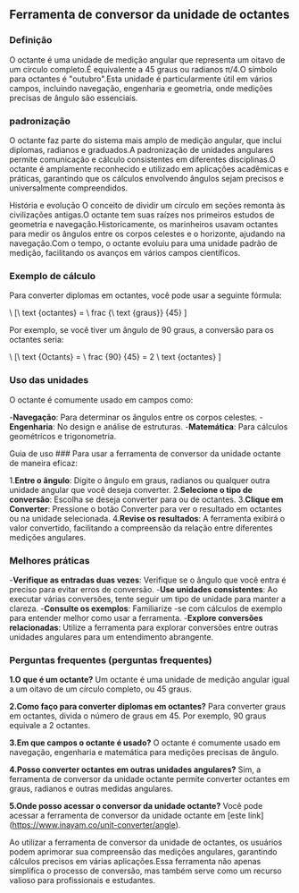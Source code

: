 ## Ferramenta de conversor da unidade de octantes

### Definição
O octante é uma unidade de medição angular que representa um oitavo de um círculo completo.É equivalente a 45 graus ou radianos π/4.O símbolo para octantes é "outubro".Esta unidade é particularmente útil em vários campos, incluindo navegação, engenharia e geometria, onde medições precisas de ângulo são essenciais.

### padronização
O octante faz parte do sistema mais amplo de medição angular, que inclui diplomas, radianos e graduados.A padronização de unidades angulares permite comunicação e cálculo consistentes em diferentes disciplinas.O octante é amplamente reconhecido e utilizado em aplicações acadêmicas e práticas, garantindo que os cálculos envolvendo ângulos sejam precisos e universalmente compreendidos.

História e evolução
O conceito de dividir um círculo em seções remonta às civilizações antigas.O octante tem suas raízes nos primeiros estudos de geometria e navegação.Historicamente, os marinheiros usavam octantes para medir os ângulos entre os corpos celestes e o horizonte, ajudando na navegação.Com o tempo, o octante evoluiu para uma unidade padrão de medição, facilitando os avanços em vários campos científicos.

### Exemplo de cálculo
Para converter diplomas em octantes, você pode usar a seguinte fórmula:

\ [\ text {octantes} = \ frac {\ text {graus}} {45} \]

Por exemplo, se você tiver um ângulo de 90 graus, a conversão para os octantes seria:

\ [\ text {Octants} = \ frac {90} {45} = 2 \ text {octantes} \]

### Uso das unidades
O octante é comumente usado em campos como:

-**Navegação**: Para determinar os ângulos entre os corpos celestes.
-**Engenharia**: No design e análise de estruturas.
-**Matemática**: Para cálculos geométricos e trigonometria.

Guia de uso ###
Para usar a ferramenta de conversor da unidade octante de maneira eficaz:

1.**Entre o ângulo**: Digite o ângulo em graus, radianos ou qualquer outra unidade angular que você deseja converter.
2.**Selecione o tipo de conversão**: Escolha se deseja converter para ou de octantes.
3.**Clique em Converter**: Pressione o botão Converter para ver o resultado em octantes ou na unidade selecionada.
4.**Revise os resultados**: A ferramenta exibirá o valor convertido, facilitando a compreensão da relação entre diferentes medições angulares.

### Melhores práticas
-**Verifique as entradas duas vezes**: Verifique se o ângulo que você entra é preciso para evitar erros de conversão.
-**Use unidades consistentes**: Ao executar várias conversões, tente seguir um tipo de unidade para manter a clareza.
-**Consulte os exemplos**: Familiarize -se com cálculos de exemplo para entender melhor como usar a ferramenta.
-**Explore conversões relacionadas**: Utilize a ferramenta para explorar conversões entre outras unidades angulares para um entendimento abrangente.

### Perguntas frequentes (perguntas frequentes)

**1.O que é um octante?**
Um octante é uma unidade de medição angular igual a um oitavo de um círculo completo, ou 45 graus.

**2.Como faço para converter diplomas em octantes?**
Para converter graus em octantes, divida o número de graus em 45. Por exemplo, 90 graus equivale a 2 octantes.

**3.Em que campos o octante é usado?**
O octante é comumente usado em navegação, engenharia e matemática para medições precisas de ângulo.

**4.Posso converter octantes em outras unidades angulares?**
Sim, a ferramenta de conversor da unidade octante permite converter octantes em graus, radianos e outras medidas angulares.

**5.Onde posso acessar o conversor da unidade octante?**
Você pode acessar a ferramenta de conversor da unidade octante em [este link] (https://www.inayam.co/unit-converter/angle).

Ao utilizar a ferramenta de conversor da unidade de octantes, os usuários podem aprimorar sua compreensão das medições angulares, garantindo cálculos precisos em várias aplicações.Essa ferramenta não apenas simplifica o processo de conversão, mas também serve como um recurso valioso para profissionais e estudantes.